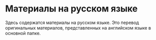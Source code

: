 # Материалы на русском языке
Здесь содержатся материалы на русском языке. Это перевод оригинальных материалов, представленных на английском языке в основной папке.
